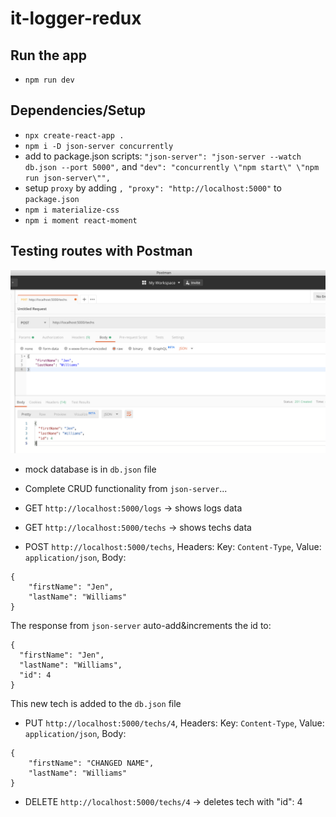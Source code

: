 # it-logger-redux

## Run the app
- `npm run dev`

## Dependencies/Setup
- `npx create-react-app .`
- `npm i -D json-server concurrently` <!-- dev dependencies: json-server: a fake REST API; concurrently: runs both server and frontend -->
- add to package.json scripts: `"json-server": "json-server --watch db.json --port 5000",` and `"dev": "concurrently \"npm start\" \"npm run json-server\"",` <!-- setting mock database as db.json file -->
- setup `proxy` by adding `, "proxy": "http://localhost:5000"` to `package.json` <!-- to shorten routes in code, i.e. "/" vs "http://localhost:5000/" -->
- `npm i materialize-css` <!-- less code / lightweight compared to material-ui; quick css setup -->
- `npm i moment react-moment` <!-- process dates -->

## Testing routes with Postman
![Preview](public/img/postman.png)
- mock database is in `db.json` file
- Complete CRUD functionality from `json-server`...

- GET `http://localhost:5000/logs` -> shows logs data

- GET `http://localhost:5000/techs` -> shows techs data

- POST `http://localhost:5000/techs`, Headers: Key: `Content-Type`, Value: `application/json`, Body: 
```
{
	"firstName": "Jen",
	"lastName": "Williams"
}
```
The response from `json-server` auto-add&increments the id to: 
```
{
  "firstName": "Jen",
  "lastName": "Williams",
  "id": 4
}
```
This new tech is added to the `db.json` file

- PUT `http://localhost:5000/techs/4`, Headers: Key: `Content-Type`, Value: `application/json`, Body: 
```
{
	"firstName": "CHANGED NAME",
	"lastName": "Williams"
}
```

- DELETE `http://localhost:5000/techs/4` -> deletes tech with "id": 4
